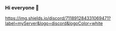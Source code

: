 ### Hi everyone 👋

https://img.shields.io/discord/711891284331069471?label=myServer&logo=discord&logoColor=white
